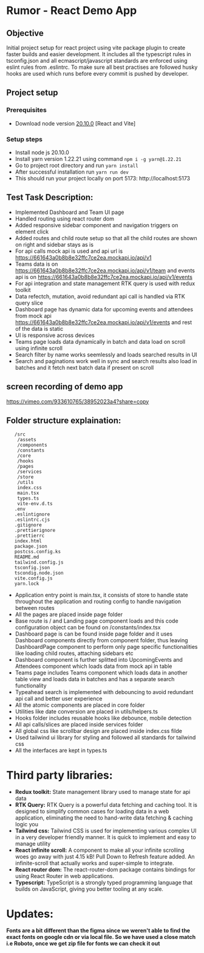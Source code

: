 # Rumor - React Demo App

## Objective
Initial project setup for react project using vite package plugin to create faster builds and easier development. It includes all the typescript rules in tsconfig.json and all ecmascript/javascript standards are enforced using eslint rules from .eslintrc. To make sure all best practises are followed husky hooks are used which runs before every commit is pushed by developer.

## Project setup
### Prerequisites
- Download node version [20.10.0](https://nodejs.org/en/blog/release/v20.10.0) [React and Vite]

### Setup steps
- Install node js 20.10.0
- Install yarn version 1.22.21 using command `npm i -g yarn@1.22.21`
- Go to project root directory and run `yarn install`
- After successful installation run `yarn run dev`
- This should run your project locally on port 5173: http://localhost:5173

## Test Task Description:

- Implemented Dashboard and Team UI page 
- Handled routing using react router dom 
- Added responsive sidebar component and navigation triggers on element click
- Added routes and child route setup so that all the child routes are shown on right and sidebar stays as is
- For api calls mock api is used and api url is https://661643a0b8b8e32ffc7ce2ea.mockapi.io/api/v1
- Teams data is on https://661643a0b8b8e32ffc7ce2ea.mockapi.io/api/v1/team and events api is on https://661643a0b8b8e32ffc7ce2ea.mockapi.io/api/v1/events
- For api integration and state management RTK query is used with redux toolkit
- Data refectch, mutation, avoid redundant api call is handled via RTK query slice 
- Dashboard page has dynamic data for upcoming events and attendees from mock api https://661643a0b8b8e32ffc7ce2ea.mockapi.io/api/v1/events and rest of the data is static
- UI is responsive across devices 
- Teams page loads data dynamically in batch and data load on scroll using infinite scroll
- Search filter by name works seemlessly and loads searched results in UI
- Search and paginations work well in sync and search results also load in batches and it fetch next batch data if present on scroll

## screen recording of demo app
https://vimeo.com/933610765/38952023a4?share=copy

## Folder structure explaination:
```
   /src
    /assets
    /components
    /constants
    /core
    /hooks
    /pages
    /services
    /store
    /utils
    index.css
    main.tsx
    types.ts
    vite-env.d.ts
   .env
   .eslintignore
   .eslintrc.cjs
   .gitignore
   .prettierignore
   .prettierrc
   index.html
   package.json
   postcss.config.ks
   README.md
   tailwind.config.js
   tsconfig.json
   tscondig.node.json
   vite.config.js
   yarn.lock
```

- Application entry point is main.tsx, it consists of store to handle state throughout the application and routing config to handle navigation between routes
- All the pages are placed inside page folder 
- Base route is / and Landing page component loads and this code configuration object can be found on /constants/index.tsx
- Dashboard page is can be found inside page folder and it uses Dashboard components directly from component folder, thus leaving DashboardPage component to perform only page specific functionalities like loading child routes, attaching sidebars etc
- Dashboard component is further splitted into UpcomingEvents and Attendees component which loads data from mock api in table
- Teams page includes Teams component which loads data in another table view and loads data in batches and has a separate search functionality
- Typeahead search is implemented with debouncing to avoid redundant api call and better user experience
- All the atomic components are placed in core folder
- Utilities like date conversion are placed in utils/helpers.ts
- Hooks folder includes reusable hooks like debounce, mobile detection
- All api calls/slices are placed inside services folder
- All global css like scrollbar design are placed inside index.css filde
- Used tailwind ui library for styling and followed all standards for tailwind css
- All the interfaces are kept in types.ts

# Third party libraries:

- **Redux toolkit:** State management library used to manage state for api data
- **RTK Query:** RTK Query is a powerful data fetching and caching tool. It is designed to simplify common cases for loading data in a web application, eliminating the need to hand-write data fetching & caching logic you
- **Tailwind css:** Tailwind CSS is used for implementing various complex UI in a very developer friendly manner. It is quick to implement and easy to manage utility
- **React infinite scroll:** A component to make all your infinite scrolling woes go away with just 4.15 kB! Pull Down to Refresh feature added. An infinite-scroll that actually works and super-simple to integrate.
- **React router dom:** The react-router-dom package contains bindings for using React Router in web applications.
- **Typescript:** TypeScript is a strongly typed programming language that builds on JavaScript, giving you better tooling at any scale.

# Updates:

**Fonts are a bit different than the figma since we weren't able to find the exact fonts on google cdn or via local file. So we have used a close match i.e Roboto, once we get zip file for fonts we can check it out**
